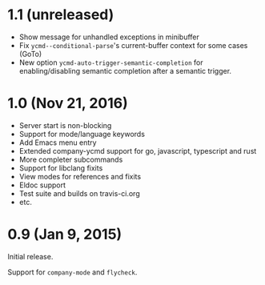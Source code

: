 # 1.1 (unreleased)

* Show message for unhandled exceptions in minibuffer
* Fix `ycmd--conditional-parse`'s current-buffer context for some cases (GoTo)
* New option `ycmd-auto-trigger-semantic-completion` for enabling/disabling
  semantic completion after a semantic trigger.

# 1.0 (Nov 21, 2016)

* Server start is non-blocking
* Support for mode/language keywords
* Add Emacs menu entry
* Extended company-ycmd support for go, javascript, typescript and rust
* More completer subcommands
* Support for libclang fixits
* View modes for references and fixits
* Eldoc support
* Test suite and builds on travis-ci.org
* etc.

# 0.9 (Jan 9, 2015)

Initial release.

Support for `company-mode` and `flycheck`.

